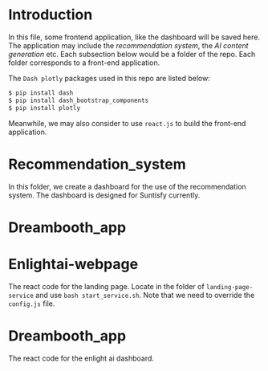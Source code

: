 # Introduction
In this file, some frontend application, like the dashboard will be saved here. The application may include the *recommendation system*, the *AI content generation* etc. Each subsection below would be a folder of the repo. Each folder corresponds to a front-end application.

The `Dash plotly` packages used in this repo are listed below:
```bash
$ pip install dash
$ pip install dash_bootstrap_components
$ pip install plotly
```

Meanwhile, we may also consider to use `react.js` to build the front-end application. 



# Recommendation_system
In this folder, we create a dashboard for the use of the recommendation system. The dashboard is designed for Suntisfy currently.



# Dreambooth_app

# Enlightai-webpage
The react code for the landing page. Locate in the folder of `landing-page-service` and use `bash start_service.sh`. Note that we need to override the `config.js` file.

# Dreambooth_app
The react code for the enlight ai dashboard.


